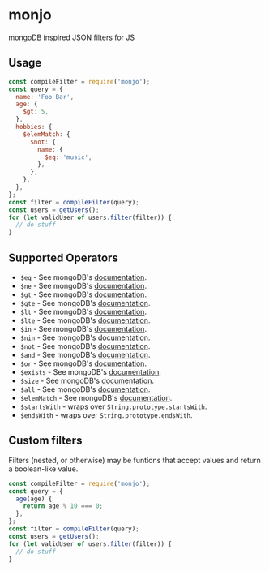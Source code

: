 # monjo

mongoDB inspired JSON filters for JS

## Usage

```js
const compileFilter = require('monjo');
const query = {
  name: 'Foo Bar',
  age: {
    $gt: 5,
  },
  hobbies: {
    $elemMatch: {
      $not: {
        name: {
          $eq: 'music',
        },
      },
    },
  },
};
const filter = compileFilter(query);
const users = getUsers();
for (let validUser of users.filter(filter)) {
  // do stuff
}
```

## Supported Operators

- `$eq` - See mongoDB's [documentation](https://docs.mongodb.com/manual/reference/operator/query/eq/).
- `$ne` - See mongoDB's [documentation](https://docs.mongodb.com/manual/reference/operator/query/ne/).
- `$gt` - See mongoDB's [documentation](https://docs.mongodb.com/manual/reference/operator/query/gt/).
- `$gte` - See mongoDB's [documentation](https://docs.mongodb.com/manual/reference/operator/query/gte/).
- `$lt` - See mongoDB's [documentation](https://docs.mongodb.com/manual/reference/operator/query/lt/).
- `$lte` - See mongoDB's [documentation](https://docs.mongodb.com/manual/reference/operator/query/lte/).
- `$in` - See mongoDB's [documentation](https://docs.mongodb.com/manual/reference/operator/query/in/).
- `$nin` - See mongoDB's [documentation](https://docs.mongodb.com/manual/reference/operator/query/nin/).
- `$not` - See mongoDB's [documentation](https://docs.mongodb.com/manual/reference/operator/query/not/).
- `$and` - See mongoDB's [documentation](https://docs.mongodb.com/manual/reference/operator/query/and/).
- `$or` - See mongoDB's [documentation](https://docs.mongodb.com/manual/reference/operator/query/or/).
- `$exists` - See mongoDB's [documentation](https://docs.mongodb.com/manual/reference/operator/query/exists/).
- `$size` - See mongoDB's [documentation](https://docs.mongodb.com/manual/reference/operator/query/size/).
- `$all` - See mongoDB's [documentation](https://docs.mongodb.com/manual/reference/operator/query/all/).
- `$elemMatch` - See mongoDB's [documentation](https://docs.mongodb.com/manual/reference/operator/query/elemMatch/).
- `$startsWith` - wraps over `String.prototype.startsWith`.
- `$endsWith` - wraps over `String.prototype.endsWith`.

## Custom filters

Filters (nested, or otherwise) may be funtions that accept values and return a boolean-like value.

```js
const compileFilter = require('monjo');
const query = {
  age(age) {
    return age % 10 === 0;
  },
};
const filter = compileFilter(query);
const users = getUsers();
for (let validUser of users.filter(filter)) {
  // do stuff
}
```
